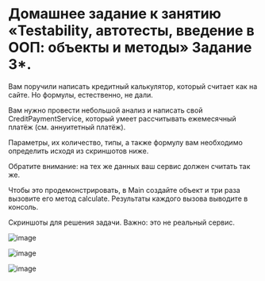 # Домашнее задание к занятию «Testability, автотесты, введение в ООП: объекты и методы» Задание 3*.

Вам поручили написать кредитный калькулятор, который считает как на сайте. Но формулы, естественно, не дали.

Вам нужно провести небольшой анализ и написать свой CreditPaymentService, который умеет рассчитывать ежемесячный платёж (см. аннуитетный платёж).

Параметры, их количество, типы, а также формулу вам необходимо определить исходя из скриншотов ниже.

Обратите внимание: на тех же данных ваш сервис должен считать так же.

Чтобы это продемонстрировать, в Main создайте объект и три раза вызовите его метод calculate. Результаты каждого вызова выводите в консоль.

Скриншоты для решения задачи. Важно: это не реальный сервис.

![image](https://github.com/KseniyaLazareva/homework3.3/assets/122510122/327f12b2-9de7-4a24-b9fc-75cfb806171d) 

![image](https://github.com/KseniyaLazareva/homework3.3/assets/122510122/577c39b3-a53c-486b-9a74-1fc7866bc40e)

![image](https://github.com/KseniyaLazareva/homework3.3/assets/122510122/7f012b34-eabe-4178-9c55-a0fcb453e79d)


